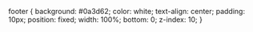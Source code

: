 footer {
  background: #0a3d62;
  color: white;
  text-align: center;
  padding: 10px;
  position: fixed;
  width: 100%;
  bottom: 0;
  z-index: 10;
}
